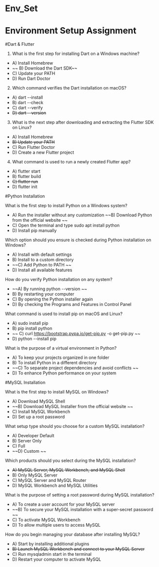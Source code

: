 # Env_Set

# Environment Setup Assignment

#Dart & Flutter

1. What is the first step for installing Dart on a Windows machine?

- A) Install Homebrew
- ~~ B) Download the Dart SDK~~
- C) Update your PATH
- D) Run Dart Doctor


2. Which command verifies the Dart installation on macOS?

- A) dart --install
- B) dart --check
- C) dart --verify
- ~~D) dart --version~~


3. What is the next step after downloading and extracting the Flutter SDK on Linux?

- A) Install Homebrew
- ~~B) Update your PATH~~
- C) Run Flutter Doctor
- D) Create a new Flutter project


4. What command is used to run a newly created Flutter app?

- A) flutter start
- B) flutter build
- ~~C) flutter run~~
- D) flutter init


#Python Installation

What is the first step to install Python on a Windows system?

- A) Run the installer without any customization
~~B) Download Python from the official website ~~
- C) Open the terminal and type sudo apt install python
- D) Install pip manually

Which option should you ensure is checked during Python installation on Windows?

- A) Install with default settings
- B) Install to a custom directory
- ~~C) Add Python to PATH ~~
- D) Install all available features

How do you verify Python installation on any system?

- ~~A) By running python --version ~~
- B) By restarting your computer
- C) By opening the Python installer again
- D) By checking the Programs and Features in Control Panel

What command is used to install pip on macOS and Linux?

- A) sudo install pip 
- B) pip install python
- ~~ C) curl https://bootstrap.pypa.io/get-pip.py -o get-pip.py ~~
- D) python --install pip

What is the purpose of a virtual environment in Python?

- A) To keep your projects organized in one folder
- B) To install Python in a different directory
- ~~C) To separate project dependencies and avoid conflicts ~~
- D) To enhance Python performance on your system

#MySQL Installation

What is the first step to install MySQL on Windows?

- A) Download MySQL Shell
- ~~B) Download MySQL Installer from the official website ~~
- C) Install MySQL Workbench
- D) Set up a root password

What setup type should you choose for a custom MySQL installation?

- A) Developer Default
- B) Server Only
- C) Full
- ~~D) Custom ~~

Which products should you select during the MySQL installation?

- ~~A) MySQL Server, MySQL Workbench, and MySQL Shell~~
- B) Only MySQL Server
- C) MySQL Server and MySQL Router
- D) MySQL Workbench and MySQL Utilities

What is the purpose of setting a root password during MySQL installation?

- A) To create a user account for your MySQL server
- ~~B) To secure your MySQL installation with a super-secret password ~~
- C) To activate MySQL Workbench
- D) To allow multiple users to access MySQL

How do you begin managing your database after installing MySQL?

- A) Start by installing additional plugins
- ~~B) Launch MySQL Workbench and connect to your MySQL Server~~
- C) Run mysqladmin start in the terminal
- D) Restart your computer to activate MySQL
